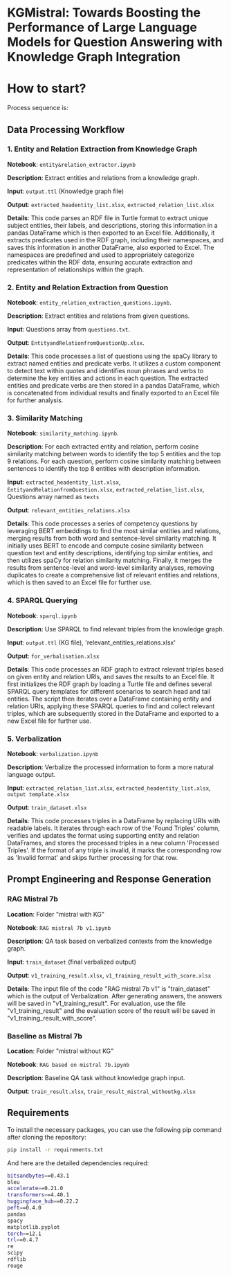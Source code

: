 # KGMistral: Towards Boosting the Performance of Large Language Models for Question Answering with Knowledge Graph Integration


# How to start?
Process sequence is:

## Data Processing Workflow

### 1. Entity and Relation Extraction from Knowledge Graph

**Notebook**: `entity&relation_extractor.ipynb`  

**Description**: Extract entities and relations from a knowledge graph.

**Input**: `output.ttl` (Knowledge graph file)  

**Output**: `extracted_headentity_list.xlsx`, `extracted_relation_list.xlsx`  

**Details**: This code parses an RDF file in Turtle format to extract unique subject entities, their labels, and descriptions, storing this information in a pandas DataFrame which is then exported to an Excel file. Additionally, it extracts predicates used in the RDF graph, including their namespaces, and saves this information in another DataFrame, also exported to Excel. The namespaces are predefined and used to appropriately categorize predicates within the RDF data, ensuring accurate extraction and representation of relationships within the graph.

### 2. Entity and Relation Extraction from Question

**Notebook**: `entity_relation_extraction_questions.ipynb`.

**Description**: Extract entities and relations from given questions.  

**Input**: Questions array from `questions.txt`.

**Output**: `EntityandRelationfromQuestionUp.xlsx`.

**Details**: This code processes a list of questions using the spaCy library to extract named entities and predicate verbs. It utilizes a custom component to detect text within quotes and identifies noun phrases and verbs to determine the key entities and actions in each question. The extracted entities and predicate verbs are then stored in a pandas DataFrame, which is concatenated from individual results and finally exported to an Excel file for further analysis.

### 3. Similarity Matching

**Notebook**: `similarity_matching.ipynb`.

**Description**: For each extracted entity and relation, perform cosine similarity matching between words to identify the top 5 entities and the top 9 relations. For each question, perform cosine similarity matching between sentences to identify the top 8 entities with description information.  

**Input**: `extracted_headentity_list.xlsx`, `EntityandRelationfromQuestion.xlsx`, `extracted_relation_list.xlsx`, Questions array named as `texts`  

**Output**: `relevant_entities_relations.xlsx`

**Details**: This code processes a series of competency questions by leveraging BERT embeddings to find the most similar entities and relations, merging results from both word and sentence-level similarity matching. It initially uses BERT to encode and compute cosine similarity between question text and entity descriptions, identifying top similar entities, and then utilizes spaCy for relation similarity matching. Finally, it merges the results from sentence-level and word-level similarity analyses, removing duplicates to create a comprehensive list of relevant entities and relations, which is then saved to an Excel file for further use.

### 4. SPARQL Querying

**Notebook**: `sparql.ipynb`  

**Description**: Use SPARQL to find relevant triples from the knowledge graph.

**Input**: `output.ttl` (KG file), 'relevant_entities_relations.xlsx'

**Output**: `for_verbalisation.xlsx`

**Details**: This code processes an RDF graph to extract relevant triples based on given entity and relation URIs, and saves the results to an Excel file. It first initializes the RDF graph by loading a Turtle file and defines several SPARQL query templates for different scenarios to search head and tail entities. The script then iterates over a DataFrame containing entity and relation URIs, applying these SPARQL queries to find and collect relevant triples, which are subsequently stored in the DataFrame and exported to a new Excel file for further use.

### 5. Verbalization

**Notebook**: `verbalization.ipynb`  

**Description**: Verbalize the processed information to form a more natural language output. 

**Input**: `extracted_relation_list.xlsx`, `extracted_headentity_list.xlsx`, `output template.xlsx`  

**Output**: `train_dataset.xlsx` 

**Details**: This code processes triples in a DataFrame by replacing URIs with readable labels. It iterates through each row of the 'Found Triples' column, verifies and updates the format using supporting entity and relation DataFrames, and stores the processed triples in a new column 'Processed Triples'. If the format of any triple is invalid, it marks the corresponding row as 'Invalid format' and skips further processing for that row.

## Prompt Engineering and Response Generation

### RAG Mistral 7b

**Location**: Folder "mistral with KG"  

**Notebook**: `RAG mistral 7b v1.ipynb`  

**Description**: QA task based on verbalized contexts from the knowledge graph.  

**Input**: `train_dataset` (final verbalized output)  

**Output**: `v1_training_result.xlsx`, `v1_training_result_with_score.xlsx`

**Details**: The input file of the code "RAG mistral 7b v1" is "train_dataset" which is the output of Verbalization. After generating answers, the answers will be saved in "v1_training_result". For evaluation, use the file "v1_training_result" and the evaluation score of the result will be saved in "v1_training_result_with_score".

### Baseline as Mistral 7b

**Location**: Folder "mistral without KG"  

**Notebook**: `RAG based on mistral 7b.ipynb`  

**Description**: Baseline QA task without knowledge graph input.  

**Output**: `train_result.xlsx`, `train_result_mistral_withoutkg.xlsx`

## Requirements

To install the necessary packages, you can use the following pip command after cloning the repository:

```bash
pip install -r requirements.txt
```

And here are the detailed dependencies required:
```bash
bitsandbytes==0.43.1
bleu
accelerate==0.21.0
transformers==4.40.1
huggingface_hub==0.22.2
peft==0.4.0
pandas
spacy
matplotlib.pyplot
torch==12.1
trl==0.4.7
re
scipy
rdflib
rouge
```
